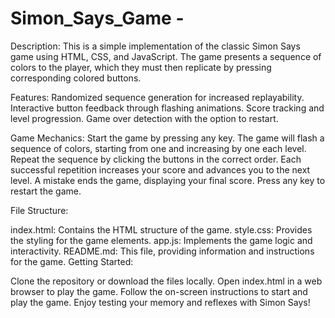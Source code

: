 # Simon_Says_Game -
Description:
This is a simple implementation of the classic Simon Says game using HTML, CSS, and JavaScript. The game presents a sequence of colors to the player, which they must then replicate by pressing corresponding colored buttons.

Features:
Randomized sequence generation for increased replayability.
Interactive button feedback through flashing animations.
Score tracking and level progression.
Game over detection with the option to restart.

Game Mechanics:
Start the game by pressing any key.
The game will flash a sequence of colors, starting from one and increasing by one each level.
Repeat the sequence by clicking the buttons in the correct order.
Each successful repetition increases your score and advances you to the next level.
A mistake ends the game, displaying your final score.
Press any key to restart the game.

File Structure:

index.html: Contains the HTML structure of the game.
style.css: Provides the styling for the game elements.
app.js: Implements the game logic and interactivity.
README.md: This file, providing information and instructions for the game.
Getting Started:

Clone the repository or download the files locally.
Open index.html in a web browser to play the game.
Follow the on-screen instructions to start and play the game.
Enjoy testing your memory and reflexes with Simon Says!

